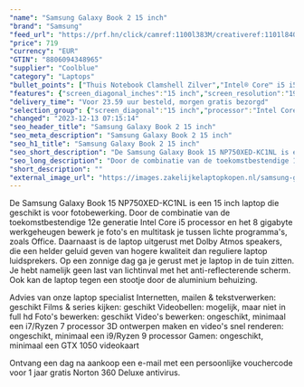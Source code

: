 ```yaml
---
"name": "Samsung Galaxy Book 2 15 inch"
"brand": "Samsung"
"feed_url": "https://prf.hn/click/camref:1100l383M/creativeref:1101l84031/destination:https%3A%2F%2Fwww.coolblue.nl%2Fproduct%2F901781"
"price": 719
"currency": "EUR"
"GTIN": "8806094348965"
"supplier": "Coolblue"
"category": "Laptops"
"bullet_points": ["Thuis Notebook Clamshell Zilver","Intel® Core™ i5 i5-1235U 1,3 GHz","39,6 cm (15.6\") Full HD 1920 x 1080 Pixels 16:9","8 GB LPDDR4x-SDRAM","256 GB SSD","Intel Iris Xe Graphics","Wi-Fi 6 (802.11ax) Bluetooth 5.1","54 W","Windows 11 Home"]
"features": {"screen_diagonal_inches":"15 inch","screen_resolution":"1920 x 1080 Pixels","processor_family":"Intel® Core™ i5","memory_size":"8 GB","memory_type":"LPDDR4x-SDRAM","total_storage_space":"256 GB","operating_system":"Windows 11 Home","width":"356,6 mm","depth":"229,1 mm","height":"15,4 mm","weight":"1,57 kg"}
"delivery_time": "Voor 23.59 uur besteld, morgen gratis bezorgd"
"selection_group": {"screen_diagonal":"15 inch","processor":"Intel Core i5","changed_price_past_3_days":false,"product_family":"Galaxy Book2"}
"changed": "2023-12-13 07:15:14"
"seo_header_title": "Samsung Galaxy Book 2 15 inch"
"seo_meta_description": "Samsung Galaxy Book 2 15 inch"
"seo_h1_title": "Samsung Galaxy Book 2 15 inch"
"seo_short_description": "De Samsung Galaxy Book 15 NP750XED-KC1NL is een 15 inch laptop die geschikt is voor fotobewerking."
"seo_long_description": "Door de combinatie van de toekomstbestendige 12e generatie Intel Core i5 processor en het 8 gigabyte werkgeheugen bewerk je foto's en multitask je tussen lichte programma's, zoals Office. Daarnaast is de laptop uitgerust met Dolby Atmos speakers, die een helder geluid geven van hogere kwaliteit dan reguliere laptop luidsprekers. Op een zonnige dag ga je gerust met je laptop in de tuin zitten. Je hebt namelijk geen last van lichtinval met het anti-reflecterende scherm. Ook kan de laptop tegen een stootje door de aluminium behuizing. \r\n\r\nAdvies van onze laptop specialist\r\nInternetten, mailen & tekstverwerken: geschikt\r\nFilms & series kijken: geschikt\r\nVideobellen: mogelijk, maar niet in full hd\r\nFoto's bewerken: geschikt\r\nVideo's bewerken: ongeschikt, minimaal een i7/Ryzen 7 processor\r\n3D ontwerpen maken en video's snel renderen: ongeschikt, minimaal een i9/Ryzen 9 processor\r\nGamen: ongeschikt, minimaal een GTX 1050 videokaart\r\n \r\nOntvang een dag na aankoop een e-mail met een persoonlijke vouchercode voor 1 jaar gratis Norton 360 Deluxe antivirus."
"short_description": ""
"external_image_url": "https://images.zakelijkelaptopkopen.nl/samsung-galaxy-book-2-15-inch.webp"
---
```


De Samsung Galaxy Book 15 NP750XED-KC1NL is een 15 inch laptop die geschikt is voor fotobewerking. Door de combinatie van de toekomstbestendige 12e generatie Intel Core i5 processor en het 8 gigabyte werkgeheugen bewerk je foto's en multitask je tussen lichte programma's, zoals Office. Daarnaast is de laptop uitgerust met Dolby Atmos speakers, die een helder geluid geven van hogere kwaliteit dan reguliere laptop luidsprekers. Op een zonnige dag ga je gerust met je laptop in de tuin zitten. Je hebt namelijk geen last van lichtinval met het anti-reflecterende scherm. Ook kan de laptop tegen een stootje door de aluminium behuizing.

Advies van onze laptop specialist
Internetten, mailen & tekstverwerken: geschikt
Films & series kijken: geschikt
Videobellen: mogelijk, maar niet in full hd
Foto's bewerken: geschikt
Video's bewerken: ongeschikt, minimaal een i7/Ryzen 7 processor
3D ontwerpen maken en video's snel renderen: ongeschikt, minimaal een i9/Ryzen 9 processor
Gamen: ongeschikt, minimaal een GTX 1050 videokaart
 
Ontvang een dag na aankoop een e-mail met een persoonlijke vouchercode voor 1 jaar gratis Norton 360 Deluxe antivirus.